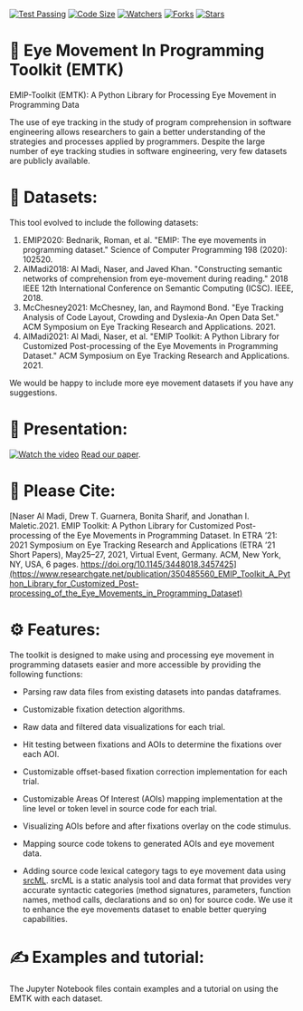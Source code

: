 [![Test Passing](https://github.com/nalmadi/EMIP-Toolkit/actions/workflows/test.yml/badge.svg?branch=main)](https://github.com/nalmadi/EMIP-Toolkit/actions/workflows/test.yml)
[![Code Size](https://img.shields.io/github/languages/code-size/nalmadi/EMIP-Toolkit?color=gold)](https://github.com/nalmadi/EMIP-Toolkit)
[![Watchers](https://img.shields.io/github/watchers/nalmadi/EMIP-Toolkit?color=magenta)](https://github.com/nalmadi/EMIP-Toolkit)
[![Forks](https://img.shields.io/github/forks/nalmadi/EMIP-Toolkit?color=magenta)](https://github.com/nalmadi/EMIP-Toolkit)
[![Stars](https://img.shields.io/github/stars/nalmadi/EMIP-Toolkit?color=magenta)](https://github.com/nalmadi/EMIP-Toolkit)


# 👀 Eye Movement In Programming Toolkit (EMTK)
EMIP-Toolkit (EMTK): A Python Library for Processing Eye Movement in Programming Data


The use of eye tracking in the study of program comprehension in software engineering allows researchers to gain a better understanding of the strategies and processes applied by programmers. Despite the large number of eye tracking studies in software engineering, very few datasets are publicly available. 

# 💾 Datasets:
This tool evolved to include the following datasets:
1. EMIP2020: Bednarik, Roman, et al. "EMIP: The eye movements in programming dataset." Science of Computer Programming 198 (2020): 102520.
2. AlMadi2018: Al Madi, Naser, and Javed Khan. "Constructing semantic networks of comprehension from eye-movement during reading." 2018 IEEE 12th International Conference on Semantic Computing (ICSC). IEEE, 2018.
3. McChesney2021: McChesney, Ian, and Raymond Bond. "Eye Tracking Analysis of Code Layout, Crowding and Dyslexia-An Open Data Set." ACM Symposium on Eye Tracking Research and Applications. 2021.
4. AlMadi2021: Al Madi, Naser, et al. "EMIP Toolkit: A Python Library for Customized Post-processing of the Eye Movements in Programming Dataset." ACM Symposium on Eye Tracking Research and Applications. 2021.

We would be happy to include more eye movement datasets if you have any suggestions.

# 🎥 Presentation:
[![Watch the video](https://imgur.com/IcowLr3.png)](https://www.youtube.com/watch?v=wFdGyM6qUlE)
[Read our paper](https://www.researchgate.net/publication/350485560_EMIP_Toolkit_A_Python_Library_for_Customized_Post-processing_of_the_Eye_Movements_in_Programming_Dataset).

# 📝 Please Cite: 
[Naser Al Madi, Drew T. Guarnera, Bonita Sharif, and Jonathan I. Maletic.2021. EMIP Toolkit: A Python Library for Customized Post-processing of the Eye Movements in Programming Dataset. In ETRA ’21: 2021 Symposium on Eye Tracking Research and Applications (ETRA ’21 Short Papers), May25–27, 2021, Virtual Event, Germany. ACM, New York, NY, USA, 6 pages. https://doi.org/10.1145/3448018.3457425](https://www.researchgate.net/publication/350485560_EMIP_Toolkit_A_Python_Library_for_Customized_Post-processing_of_the_Eye_Movements_in_Programming_Dataset)


# ⚙️ Features:
The toolkit is designed to make using and processing eye movement in programming datasets easier and more accessible by providing the following functions:
 
 - Parsing raw data files from existing datasets into pandas dataframes.
    
 - Customizable fixation detection algorithms.
   
 - Raw data and filtered data visualizations for each trial.
    
 - Hit testing between fixations and AOIs to determine the fixations over each AOI.
        
 - Customizable offset-based fixation correction implementation for each trial.
    
 - Customizable Areas Of Interest (AOIs) mapping implementation at the line level or token level in source code for each trial.
    
 - Visualizing AOIs before and after fixations overlay on the code stimulus.
    
 - Mapping source code tokens to generated AOIs and eye movement data.
    
 - Adding source code lexical category tags to eye movement data using [srcML](https://www.srcml.org/). srcML is a static analysis tool and data format that provides very accurate syntactic categories (method signatures, parameters, function names, method calls, declarations and so on) for source code. We use it to enhance the eye movements dataset to enable better querying capabilities. 


# ✍️ Examples and tutorial:
The Jupyter Notebook files contain examples and a tutorial on using the EMTK with each dataset. 

